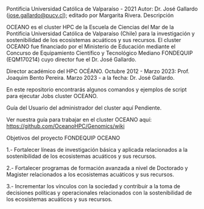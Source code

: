 Pontificia Universidad Católica de Valparaíso - 2021
Autor: Dr. José Gallardo (jose.gallardo@pucv.cl); editado por Margarita Rivera.
Descripción

OCEANO es el cluster HPC de la Escuela de Ciencias del Mar de la Pontificia Universidad Católica de Valparaíso (Chile) para la investigación y sostenibilidad de los ecosistemas acuáticos y sus recursos. El cluster OCEANO fue financiado por el Ministerio de Educación mediante el Concurso de Equipamiento Científico y Tecnológico Mediano FONDEQUIP (EQM170214) cuyo director fue el Dr. José Gallardo.

Director académico del HPC OCÉANO.
Octubre 2012 - Marzo 2023: Prof. Joaquim Bento Pereira.
Marzo 2023 - a la fecha: Dr. José Gallardo.

En este repositorio encontrarás algunos comandos y ejemplos de script para ejecutar Jobs cluster OCEANO.

Guía del Usuario del administrador del cluster aquí Pendiente.

Ver nuestra guía para trabajar en el cluster OCEANO aquí: https://github.com/OceanoHPC/Genomics/wiki

Objetivos del proyecto FONDEQUIP OCEANO

1.- Fortalecer líneas de investigación básica y aplicada relacionados a la sostenibilidad de los ecosistemas acuáticos y sus recursos.

2.- Fortalecer programas de formación avanzada a nivel de Doctorado y Magister relacionados a los ecosistemas acuáticos y sus recursos.

3.- Incrementar los vínculos con la sociedad y contribuir a la toma de decisiones políticas y operacionales relacionados con la sostenibilidad de los ecosistemas acuáticos y sus recursos.
